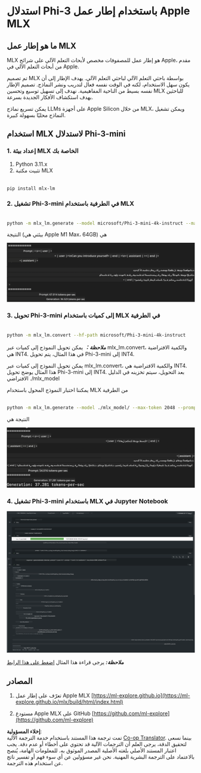 <!--
CO_OP_TRANSLATOR_METADATA:
{
  "original_hash": "dcb656f3d206fc4968e236deec5d4384",
  "translation_date": "2025-07-16T21:00:38+00:00",
  "source_file": "md/01.Introduction/03/MLX_Inference.md",
  "language_code": "ar"
}
-->
# **استدلال Phi-3 باستخدام إطار عمل Apple MLX**

## **ما هو إطار عمل MLX**

MLX هو إطار عمل للمصفوفات مخصص لأبحاث التعلم الآلي على شرائح Apple، مقدم من أبحاث التعلم الآلي في Apple.

تم تصميم MLX بواسطة باحثي التعلم الآلي لباحثي التعلم الآلي. يهدف الإطار إلى أن يكون سهل الاستخدام، لكنه في الوقت نفسه فعال لتدريب ونشر النماذج. تصميم الإطار نفسه بسيط من الناحية المفاهيمية. نهدف إلى تسهيل توسيع وتحسين MLX للباحثين بهدف استكشاف الأفكار الجديدة بسرعة.

يمكن تسريع نماذج LLMs على أجهزة Apple Silicon من خلال MLX، ويمكن تشغيل النماذج محليًا بسهولة كبيرة.

## **استخدام MLX لاستدلال Phi-3-mini**

### **1. إعداد بيئة MLX الخاصة بك**

1. Python 3.11.x  
2. تثبيت مكتبة MLX

```bash

pip install mlx-lm

```

### **2. تشغيل Phi-3-mini في الطرفية باستخدام MLX**

```bash

python -m mlx_lm.generate --model microsoft/Phi-3-mini-4k-instruct --max-token 2048 --prompt  "<|user|>\nCan you introduce yourself<|end|>\n<|assistant|>"

```

النتيجة (بيئتي هي Apple M1 Max، 64GB) هي

![Terminal](../../../../../translated_images/01.5cf57df8f7407cf9281c0237f4e69c3728b8817253aad0835d14108b07c83c88.ar.png)

### **3. تحويل Phi-3-mini إلى كميات باستخدام MLX في الطرفية**

```bash

python -m mlx_lm.convert --hf-path microsoft/Phi-3-mini-4k-instruct

```

***ملاحظة：*** يمكن تحويل النموذج إلى كميات عبر mlx_lm.convert، والكمية الافتراضية هي INT4. في هذا المثال، يتم تحويل Phi-3-mini إلى INT4.

يمكن تحويل النموذج إلى كميات عبر mlx_lm.convert، والكمية الافتراضية هي INT4. هذا المثال يوضح تحويل Phi-3-mini إلى INT4. بعد التحويل، سيتم تخزينه في الدليل الافتراضي ./mlx_model

يمكننا اختبار النموذج المحول باستخدام MLX من الطرفية

```bash

python -m mlx_lm.generate --model ./mlx_model/ --max-token 2048 --prompt  "<|user|>\nCan you introduce yourself<|end|>\n<|assistant|>"

```

النتيجة هي

![INT4](../../../../../translated_images/02.7b188681a8eadbc111aba8d8006e4b3671788947a99a46329261e169dd2ec29f.ar.png)

### **4. تشغيل Phi-3-mini باستخدام MLX في Jupyter Notebook**

![Notebook](../../../../../translated_images/03.b9705a3a5aaa89f9eb0ca04c1a4565dfe4a5e8cc68604227d2eab149fef1d3c7.ar.png)

***ملاحظة:*** يرجى قراءة هذا المثال [اضغط على هذا الرابط](../../../../../code/03.Inference/MLX/MLX_DEMO.ipynb)

## **المصادر**

1. تعرّف على إطار عمل Apple MLX [https://ml-explore.github.io](https://ml-explore.github.io/mlx/build/html/index.html)

2. مستودع Apple MLX على GitHub [https://github.com/ml-explore](https://github.com/ml-explore)

**إخلاء المسؤولية**:  
تمت ترجمة هذا المستند باستخدام خدمة الترجمة الآلية [Co-op Translator](https://github.com/Azure/co-op-translator). بينما نسعى لتحقيق الدقة، يرجى العلم أن الترجمات الآلية قد تحتوي على أخطاء أو عدم دقة. يجب اعتبار المستند الأصلي بلغته الأصلية المصدر الموثوق به. للمعلومات الهامة، يُنصح بالاعتماد على الترجمة البشرية المهنية. نحن غير مسؤولين عن أي سوء فهم أو تفسير ناتج عن استخدام هذه الترجمة.